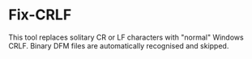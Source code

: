 # Fix-CRLF
This tool replaces solitary CR or LF characters with "normal" Windows CRLF. Binary DFM files are automatically recognised and skipped.
